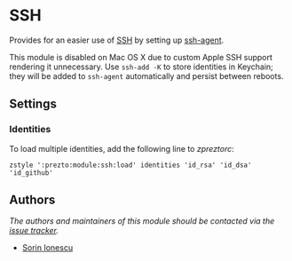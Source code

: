 SSH
===

Provides for an easier use of [SSH][1] by setting up [ssh-agent][2].

This module is disabled on Mac OS X due to custom Apple SSH support rendering it
unnecessary. Use `ssh-add -K` to store identities in Keychain; they will be
added to `ssh-agent` automatically and persist between reboots.

Settings
--------

### Identities

To load multiple identities, add the following line to *zpreztorc*:

    zstyle ':prezto:module:ssh:load' identities 'id_rsa' 'id_dsa' 'id_github'

Authors
-------

*The authors and maintainers of this module should be contacted via the [issue tracker][3].*

  - [Sorin Ionescu](https://github.com/sorin-ionescu)

[1]: http://www.openssh.com
[2]: http://www.openbsd.org/cgi-bin/man.cgi?query=ssh-agent&sektion=1
[3]: https://github.com/Eriner/prezto/issues

